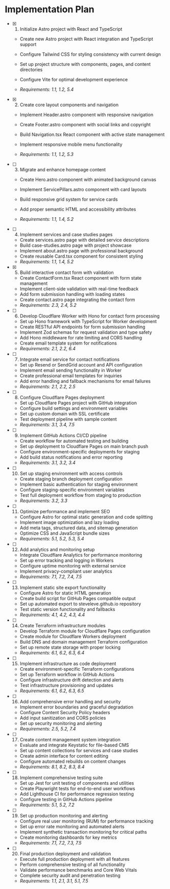 # Implementation Plan

- [x] 1. Initialize Astro project with React and TypeScript




  - Create new Astro project with React integration and TypeScript support
  - Configure Tailwind CSS for styling consistency with current design
  - Set up project structure with components, pages, and content directories



  - Configure Vite for optimal development experience
  - _Requirements: 1.1, 1.2, 5.4_

- [x] 2. Create core layout components and navigation



  - Implement Header.astro component with responsive navigation
  - Create Footer.astro component with social links and copyright
  - Build Navigation.tsx React component with active state management
  - Implement responsive mobile menu functionality



  - _Requirements: 1.1, 1.2, 5.3_

- [ ] 3. Migrate and enhance homepage content
  - Create Hero.astro component with animated background canvas


  - Implement ServicePillars.astro component with card layouts
  - Build responsive grid system for service cards
  - Add proper semantic HTML and accessibility attributes
  - _Requirements: 1.1, 1.4, 5.2_

- [ ] 4. Implement services and case studies pages
  - Create services.astro page with detailed service descriptions
  - Build case-studies.astro page with project showcase
  - Implement about.astro page with professional background
  - Create reusable Card.tsx component for consistent styling
  - _Requirements: 1.1, 1.4, 5.2_

- [x] 5. Build interactive contact form with validation



  - Create ContactForm.tsx React component with form state management
  - Implement client-side validation with real-time feedback
  - Add form submission handling with loading states
  - Create contact.astro page integrating the contact form
  - _Requirements: 2.3, 2.4, 5.2_

- [ ] 6. Develop Cloudflare Worker with Hono for contact form processing
  - Set up Hono framework with TypeScript for Worker development
  - Create RESTful API endpoints for form submission handling
  - Implement Zod schemas for request validation and type safety
  - Add Hono middleware for rate limiting and CORS handling
  - Create email template system for notifications
  - _Requirements: 2.1, 2.2, 6.4_

- [ ] 7. Integrate email service for contact notifications
  - Set up Resend or SendGrid account and API configuration
  - Implement email sending functionality in Worker
  - Create professional email templates for inquiries
  - Add error handling and fallback mechanisms for email failures
  - _Requirements: 2.1, 2.2, 2.5_

- [ ] 8. Configure Cloudflare Pages deployment
  - Set up Cloudflare Pages project with GitHub integration
  - Configure build settings and environment variables
  - Set up custom domain with SSL certificate
  - Test deployment pipeline with sample content
  - _Requirements: 3.1, 3.4, 7.5_

- [ ] 9. Implement GitHub Actions CI/CD pipeline
  - Create workflow for automated testing and building
  - Set up deployment to Cloudflare Pages on main branch push
  - Configure environment-specific deployments for staging
  - Add build status notifications and error reporting
  - _Requirements: 3.1, 3.2, 3.4_

- [ ] 10. Set up staging environment with access controls
  - Create staging branch deployment configuration
  - Implement basic authentication for staging environment
  - Configure staging-specific environment variables
  - Test full deployment workflow from staging to production
  - _Requirements: 3.2, 3.3_

- [ ] 11. Optimize performance and implement SEO
  - Configure Astro for optimal static generation and code splitting
  - Implement image optimization and lazy loading
  - Add meta tags, structured data, and sitemap generation
  - Optimize CSS and JavaScript bundle sizes
  - _Requirements: 5.1, 5.2, 5.3, 5.4_

- [ ] 12. Add analytics and monitoring setup
  - Integrate Cloudflare Analytics for performance monitoring
  - Set up error tracking and logging in Workers
  - Configure uptime monitoring with external service
  - Implement privacy-compliant user analytics
  - _Requirements: 7.1, 7.2, 7.4, 7.5_

- [ ] 13. Implement static site export functionality
  - Configure Astro for static HTML generation
  - Create build script for GitHub Pages compatible output
  - Set up automated export to steveleve.github.io repository
  - Test static version functionality and fallbacks
  - _Requirements: 4.1, 4.2, 4.3, 4.4_

- [ ] 14. Create Terraform infrastructure modules
  - Develop Terraform module for Cloudflare Pages configuration
  - Create module for Cloudflare Workers deployment
  - Build DNS and domain management Terraform configuration
  - Set up remote state storage with proper locking
  - _Requirements: 6.1, 6.2, 6.3, 6.4_

- [ ] 15. Implement infrastructure as code deployment
  - Create environment-specific Terraform configurations
  - Set up Terraform workflow in GitHub Actions
  - Configure infrastructure drift detection and alerts
  - Test infrastructure provisioning and updates
  - _Requirements: 6.1, 6.2, 6.3, 6.5_

- [ ] 16. Add comprehensive error handling and security
  - Implement error boundaries and graceful degradation
  - Configure Content Security Policy headers
  - Add input sanitization and CORS policies
  - Set up security monitoring and alerting
  - _Requirements: 2.5, 5.2, 7.4_

- [ ] 17. Create content management system integration
  - Evaluate and integrate Keystatic for file-based CMS
  - Set up content collections for services and case studies
  - Create admin interface for content editing
  - Configure automated rebuilds on content changes
  - _Requirements: 8.1, 8.2, 8.3, 8.4_

- [ ] 18. Implement comprehensive testing suite
  - Set up Jest for unit testing of components and utilities
  - Create Playwright tests for end-to-end user workflows
  - Add Lighthouse CI for performance regression testing
  - Configure testing in GitHub Actions pipeline
  - _Requirements: 5.1, 5.2, 7.2_

- [ ] 19. Set up production monitoring and alerting
  - Configure real user monitoring (RUM) for performance tracking
  - Set up error rate monitoring and automated alerts
  - Implement synthetic transaction monitoring for critical paths
  - Create monitoring dashboards for key metrics
  - _Requirements: 7.1, 7.2, 7.3, 7.5_

- [ ] 20. Final production deployment and validation
  - Execute full production deployment with all features
  - Perform comprehensive testing of all functionality
  - Validate performance benchmarks and Core Web Vitals
  - Complete security audit and penetration testing
  - _Requirements: 1.1, 2.1, 3.1, 5.1, 7.5_
